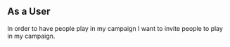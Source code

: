 
## As a User

  In order to have people play in my campaign
  I want to invite people to play in my campaign. 
